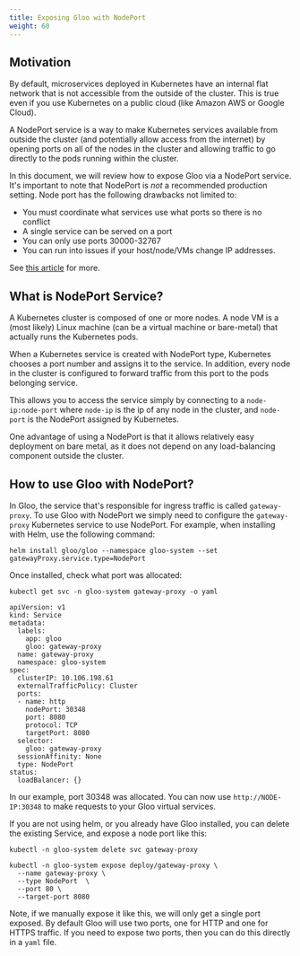 ```yaml
---
title: Exposing Gloo with NodePort
weight: 60
---
```


## Motivation
By default, microservices deployed in Kubernetes have an internal flat network that is not accessible from the outside
of the cluster. This is true even if you use Kubernetes on a public cloud (like Amazon AWS or Google Cloud).

A NodePort service is a way to make Kubernetes services available from outside the cluster (and potentially allow access from the internet) by opening ports on all of the nodes in the cluster and allowing traffic to go directly to the pods running within the cluster.

In this document, we will review how to expose Gloo via a NodePort service. It's important to note that NodePort is *not* a recommended production setting. Node port has the following drawbacks not limited to:

* You must coordinate what services use what ports so there is no conflict
* A single service can be served on a port
* You can only use ports 30000-32767
* You can run into issues if your host/node/VMs change IP addresses.

See [this article](https://medium.com/google-cloud/kubernetes-nodeport-vs-loadbalancer-vs-ingress-when-should-i-use-what-922f010849e0) for more.


## What is NodePort Service?
A Kubernetes cluster is composed of one or more nodes. A node VM is a (most likely) Linux machine (can be a virtual machine or bare-metal) that actually runs the Kubernetes pods. 

When a Kubernetes service is created with NodePort type, Kubernetes chooses a port number and assigns it to the service. In addition, every node in the cluster is configured to forward traffic from this port to the pods belonging service.

This allows you to access the service simply by connecting to a `node-ip:node-port` where `node-ip` is the ip of any node in the cluster, and `node-port` is the NodePort assigned by Kubernetes.

One advantage of using a NodePort is that it allows relatively easy deployment on bare metal, as it does not depend on any load-balancing component outside the cluster.

## How to use Gloo with NodePort?

In Gloo, the service that's responsible for ingress traffic is called `gateway-proxy`. To use Gloo with NodePort we simply need to configure the `gateway-proxy` Kubernetes service to use NodePort. For example, when installing with Helm, use the following command:

```
helm install gloo/gloo --namespace gloo-system --set gatewayProxy.service.type=NodePort
```

Once installed, check what port was allocated:

```
kubectl get svc -n gloo-system gateway-proxy -o yaml

apiVersion: v1
kind: Service
metadata:
  labels:
    app: gloo
    gloo: gateway-proxy
  name: gateway-proxy
  namespace: gloo-system
spec:
  clusterIP: 10.106.198.61
  externalTrafficPolicy: Cluster
  ports:
  - name: http
    nodePort: 30348
    port: 8080
    protocol: TCP
    targetPort: 8080
  selector:
    gloo: gateway-proxy
  sessionAffinity: None
  type: NodePort
status:
  loadBalancer: {}
```

In our example, port 30348 was allocated. You can now use `http://NODE-IP:30348` to make requests to your Gloo virtual services.

If you are not using helm, or you already have Gloo installed, you can delete the existing Service, and expose a node port like this:

```
kubectl -n gloo-system delete svc gateway-proxy

kubectl -n gloo-system expose deploy/gateway-proxy \
  --name gateway-proxy \
  --type NodePort  \
  --port 80 \
  --target-port 8080
```

Note, if we manually expose it like this, we will only get a single port exposed. By default Gloo will use two ports, one for HTTP and one for HTTPS traffic. If you need to expose two ports, then you can do this directly in a `yaml` file.


